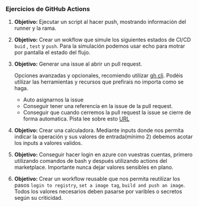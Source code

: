 
### Ejercicios de GitHub Actions

1. **Objetivo:** Ejecutar un script al hacer push, mostrando información del runner y la rama.

1. **Objetivo:** Crear un wokflow que simule los siguientes estados de CI/CD ``buid`` , ``test`` y ``push``. Para la simulación podemos usar echo para motrar por pantalla el estado del flujo.


1. **Objetivo:** Generar una issue al abrir un pull request.
    
    
    Opciones avanzadas y opcionales, recomiendo utilizar [gh cli](https://cli.github.com/). Podéis utilizar las herramientas y recursos que prefirais no importa como se haga.
    
    - Auto asignarnos la issue
    - Conseguir tener una referencia en la issue de la pull request.
    - Conseguir que cuando cerremos la pull request la issue se cierre de forma automatica. Pista lee sobre esto 
        [URL](https://docs.github.com/es/issues/tracking-your-work-with-issues/linking-a-pull-request-to-an-issue#linking-a-pull-request-to-an-issue-using-a-keyword)


1. **Objetivo:** Crear una calculadora. Mediante inputs donde nos permita indicar la operación y sus valores de entrada(mínimo 2) debemos acotar los inputs a valores validos. 


1. **Objetivo:** Conseguir hacer login en azure con vuestras cuentas, primero utilizando comandos de bash y después utilizando actions del marketplace. Importante nunca dejar valores sensibles en plano.


1. **Objetivo:** Crear un workflow reusable que nos permita reutilizar los pasos ``login to registry``, ``set a image tag``,  ``build and push an image``. Todos los valores necesarios deben pasarse por varibles o secretos según su criticidad. 




